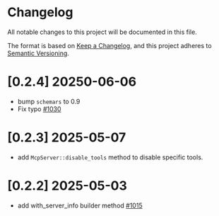 # Changelog
All notable changes to this project will be documented in this file.

The format is based on [Keep a Changelog](https://keepachangelog.com/en/1.0.0/),
and this project adheres to [Semantic Versioning](https://semver.org/spec/v2.0.0.html).

# [0.2.4] 20250-06-06

- bump `schemars` to 0.9
- Fix typo [#1030](https://github.com/poem-web/poem/pull/1030)

# [0.2.3] 2025-05-07

- add `McpServer::disable_tools` method to disable specific tools.

# [0.2.2] 2025-05-03

- add with_server_info builder method [#1015](https://github.com/poem-web/poem/pull/1015)
